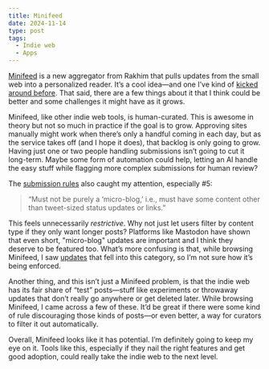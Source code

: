 ```yaml
---
title: Minifeed
date: 2024-11-14
type: post
tags:
  - Indie web
  - Apps
---
```



[Minifeed](https://minifeed.net/global) is a new aggregator from Rakhim that pulls updates from the small web into a personalized reader. It’s a cool idea—and one I’ve kind of [kicked around before](https://crashthearcade.com/blog/2024/01-12-the-indieweb-needs-a-search-engine-or-something-like-it/). That said, there are a few things about it that I think could be better and some challenges it might have as it grows.

Minifeed, like other indie web tools, is human-curated. This is awesome in theory but not so much in practice if the goal is to grow. Approving sites manually might work when there’s only a handful coming in each day, but as the service takes off (and I hope it does), that backlog is only going to grow. Having just one or two people handling submissions isn’t going to cut it long-term. Maybe some form of automation could help, letting an AI handle the easy stuff while flagging more complex submissions for human review?

The [submission rules](https://minifeed.net/about) also caught my attention, especially #5:

> “Must not be purely a ‘micro-blog,’ i.e., must have some content other than tweet-sized status updates or links.”

This feels unnecessarily *restrictive*. Why not just let users filter by content type if they only want longer posts? Platforms like Mastodon have shown that even short, "micro-blog" updates are important and I think they deserve to be featured too. What’s more confusing is that, while browsing Minifeed, I saw [updates](https://minifeed.net/items/Oam150oTMftC) that fell into this category, so I’m not sure how it’s being enforced.

Another thing, and this isn’t just a Minifeed problem, is that the indie web has its fair share of “test” posts—stuff like experiments or throwaway updates that don’t really go anywhere or get deleted later. While browsing Minifeed, I came across a few of these. It’d be great if there were some kind of rule discouraging those kinds of posts—or even better, a way for curators to filter it out automatically.

Overall, Minifeed looks like it has potential. I’m definitely going to keep my eye on it. Tools like this, especially if they nail the right features and get good adoption, could really take the indie web to the next level.